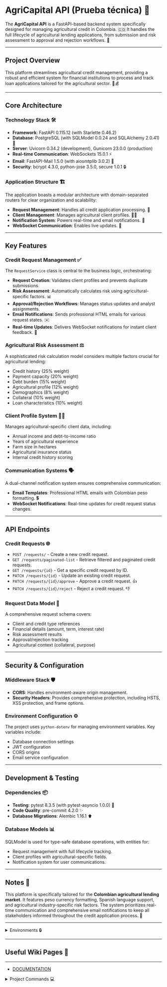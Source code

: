 # AgriCapital API (Prueba técnica) 🚀

The **AgriCapital API** is a FastAPI-based backend system specifically designed for managing agricultural credit in Colombia. 🇨🇴 It handles the full lifecycle of agricultural lending applications, from submission and risk assessment to approval and rejection workflows. 🚜

---

## Project Overview

This platform streamlines agricultural credit management, providing a robust and efficient system for financial institutions to process and track loan applications tailored for the agricultural sector. 🌾💰

---

## Core Architecture

### Technology Stack 🛠️

* **Framework**: FastAPI 0.115.12 (with Starlette 0.46.2)
* **Database**: PostgreSQL (with SQLModel 0.0.24 and SQLAlchemy 2.0.41) 🐘
* **Server**: Uvicorn 0.34.2 (development), Gunicorn 23.0.0 (production)
* **Real-time Communication**: WebSockets 15.0.1 ⚡
* **Email**: FastAPI-Mail 1.5.0 (with aiosmtplib 3.0.2) 📧
* **Security**: bcrypt 4.3.0, python-jose 3.5.0, secure 1.0.1 🔒

### Application Structure 🏗️

The application boasts a modular architecture with domain-separated routers for clear organization and scalability:

* **Request Management**: Handles all credit application processing. 📝
* **Client Management**: Manages agricultural client profiles. 🧑‍🌾
* **Notification System**: Powers real-time and email notifications. 🔔
* **WebSocket Communication**: Enables live updates. 📡

---

## Key Features

### Credit Request Management ✅

The `RequestService` class is central to the business logic, orchestrating:

* **Request Creation**: Validates client profiles and prevents duplicate submissions.
* **Risk Assessment**: Automatically calculates risk using agricultural-specific factors. 📊
* **Approval/Rejection Workflows**: Manages status updates and analyst assignments.
* **Email Notifications**: Sends professional HTML emails for various request states. ✉️
* **Real-time Updates**: Delivers WebSocket notifications for instant client feedback. 🚀

### Agricultural Risk Assessment ⚖️

A sophisticated risk calculation model considers multiple factors crucial for agricultural lending:

* Credit history (25% weight)
* Payment capacity (20% weight)
* Debt burden (15% weight)
* Agricultural profile (12% weight)
* Demographics (8% weight)
* Collateral (10% weight)
* Loan characteristics (10% weight)

### Client Profile System 🧑‍💻

Manages agricultural-specific client data, including:

* Annual income and debt-to-income ratio
* Years of agricultural experience
* Farm size in hectares
* Agricultural insurance status
* Internal credit history scoring

### Communication Systems 🗣️

A dual-channel notification system ensures comprehensive communication:

* **Email Templates**: Professional HTML emails with Colombian peso formatting. 💲
* **WebSocket Notifications**: Real-time updates for credit request status changes.

---

## API Endpoints

### Credit Requests 🌐

* `POST /requests/` - Create a new credit request.
* `GET /requests/paginated-list` - Retrieve filtered and paginated credit requests.
* `GET /requests/{id}` - Get a specific credit request by ID.
* `PATCH /requests/{id}` - Update an existing credit request.
* `PATCH /requests/{id}/approve` - Approve a credit request. 👍
* `PATCH /requests/{id}/reject` - Reject a credit request. 👎

### Request Data Model 📝

A comprehensive request schema covers:

* Client and credit type references
* Financial details (amount, term, interest rate)
* Risk assessment results
* Approval/rejection tracking
* Agricultural context (collateral, purpose)

---

## Security & Configuration

### Middleware Stack 🛡️

* **CORS**: Handles environment-aware origin management.
* **Security Headers**: Provides comprehensive protection, including HSTS, XSS protection, and frame options.

### Environment Configuration ⚙️

The project uses `python-dotenv` for managing environment variables. Key variables include:

* Database connection settings
* JWT configuration
* CORS origins
* Email service configuration

---

## Development & Testing

### Dependencies 📦

* **Testing**: pytest 8.3.5 (with pytest-asyncio 1.0.0) 🧪
* **Code Quality**: pre-commit 4.2.0 ✨
* **Database Migrations**: Alembic 1.16.1 ⬆️

### Database Models 📊

SQLModel is used for type-safe database operations, with entities for:

* Request management with full lifecycle tracking.
* Client profiles with agricultural-specific fields.
* Notification system for user communications.

---

## Notes 📝

This platform is specifically tailored for the **Colombian agricultural lending market**. It features peso currency formatting, Spanish language support, and agricultural industry-specific risk factors. The system prioritizes real-time communication and comprehensive email notifications to keep all stakeholders informed throughout the credit application process. 🤝

---

<details>
<summary>Environments 🔒</summary>
  
```bash
# JWT
# JWT_SECRET_KEY: A highly secure, randomly generated secret key used for signing and verifying JWTs. Keep this absolutely confidential.
JWT_SECRET_KEY="your_jwt_secret_key_here_please_generate_a_strong_one_for_production_like_this_long_string_of_random_characters"
# JWT_ALGORITHM: The cryptographic algorithm used for signing the JWT. HS256 (HMAC SHA-256) is a common and secure choice.
JWT_ALGORITHM="HS256"
# JWT_AUDIENCE: Defines the intended recipient of the JWT. This helps prevent the token from being used by unintended parties.
JWT_AUDIENCE="authenticated"

# DB
# DATABASE_URL: The complete connection string for your PostgreSQL database. This often includes all necessary details like user, password, host, port, and database name.
DATABASE_URL="postgresql://user:password@host:port/database"
# DATABASE_HOST: The hostname or IP address of your database server.
DATABASE_HOST="your_database_host.example.com"
# DATABASE_PORT: The port number on which the database server is listening.
DATABASE_PORT="5432"
# DATABASE_NAME: The name of the database to connect to.
DATABASE_NAME="your_database_name"
# DATABASE_USER: The username for accessing the database.
DATABASE_USER="your_database_user"
# DATABASE_PASSWORD: The password for the database user.
DATABASE_PASSWORD="your_database_password"

# MAIL
# MAIL_HOST: The hostname of the SMTP (Simple Mail Transfer Protocol) server.
MAIL_HOST="smtp.yourmailprovider.com"
# MAIL_PORT: The port number for connecting to the SMTP server. 587 is commonly used for TLS/STARTTLS.
MAIL_PORT="587"
# MAIL_SECURE: A boolean indicating whether to use a secure connection (TLS/SSL). Set to true for secure connections.
MAIL_SECURE="true"
# MAIL_USER: The email address used to authenticate with the SMTP server.
MAIL_USER="your_email@example.com"
# MAIL_PASSWORD: The password or app-specific password for the email account used for sending. Be extremely cautious with this value.
MAIL_PASSWORD="your_email_app_password"
# MAIL_SENDER: The display name and email address that will appear as the sender of the emails.
MAIL_SENDER="YourAppName<noreply@yourdomain.com>"

# APP
# ENVIRONMENT: Specifies the current operating environment of the application (e.g., development, production, testing). This can influence logging, error handling, and other behaviors.
ENVIRONMENT="development"
# FRONTEND_URL: The URL of the frontend application. Used for CORS settings or generating links back to the frontend.
FRONTEND_URL="https://your-frontend-app.vercel.app"
# BACKEND_URL: The base URL of the backend API. Useful for internal redirects or client-side configuration.
BACKEND_URL="http://localhost:8000"
# ALLOWED_METHODS: A comma-separated list of HTTP methods allowed for CORS (Cross-Origin Resource Sharing).
ALLOWED_METHODS="GET,POST,PATCH,DELETE,OPTIONS,HEAD"
# ALLOWED_HEADERS: A comma-separated list of HTTP headers allowed for CORS requests.
ALLOWED_HEADERS="Content-Type,Authorization"
```
</details>

---

## Useful Wiki Pages 📖

---

* [DOCUMENTATION](https://deepwiki.com/JhefersonCh/agricapital-pt-back)

<details>
<summary>Project Commands 💻</summary>

```bash
# Instalación de dependencias
pip install -r requirements.txt

# Ejecutar la aplicación en desarrollo
uvicorn main:app --reload

# Ejecutar la aplicación en producción (usando Gunicorn)
gunicorn main:app -w 4 -k uvicorn.workers.UvicornWorker

# Ejecutar tests
pytest

# Generar una nueva migración de base de datos (después de cambios en modelos)
alembic revision --autogenerate -m "Descripción de la migración"

# Aplicar migraciones a la base de datos
alembic upgrade head

# Configurar pre-commit hooks
pre-commit install
